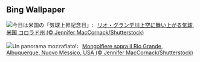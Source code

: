 ## Bing Wallpaper
![](https://www.bing.com/th?id=OHR.BalloonDay_JA-JP2573832501_UHD.jpg&w=1000)今日は米国の「気球上昇記念日」:&nbsp;&ensp;[リオ・グランデ川上空に舞い上がる気球, 米国 コロラド州 (© Jennifer MacCornack/Shutterstock)](https://www.bing.com/th?id=OHR.BalloonDay_JA-JP2573832501_UHD.jpg)
<br><br/>
![](https://www.bing.com/th?id=OHR.BalloonDay_IT-IT9345867684_UHD.jpg&w=1000)Un panorama mozzafiato!:&nbsp;&ensp;[Mongolfiere sopra il Rio Grande, Albuquerque, Nuovo Messico, USA (© Jennifer MacCornack/Shutterstock)](https://www.bing.com/th?id=OHR.BalloonDay_IT-IT9345867684_UHD.jpg)
<br><br/>
